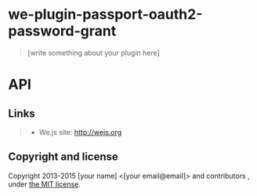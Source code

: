 # we-plugin-passport-oauth2-password-grant

> [write something about your plugin here]

# API


## Links

> * We.js site: http://wejs.org

## Copyright and license

Copyright 2013-2015 [your name] <[your email@email]> and contributors , under [the MIT license](LICENSE).